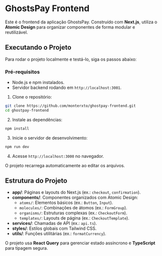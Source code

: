 # GhostsPay Frontend

Este é o frontend da aplicação GhostsPay. Construído com **Next.js**, utiliza o **Atomic Design** para organizar componentes de forma modular e reutilizável.

## Executando o Projeto

Para rodar o projeto localmente e testá-lo, siga os passos abaixo:

### Pré-requisitos
- Node.js e npm instalados.
- Servidor backend rodando em `http://localhost:3001`.

1. Clone o repositório:
```bash
git clone https://github.com/monterxto/ghostpay-frontend.git
cd ghostpay-frontend
```

2. Instale as dependências:
```bash
npm install
```

3. Inicie o servidor de desenvolvimento:
```bash
npm run dev
```

4. Acesse `http://localhost:3000` no navegador.

O projeto recarrega automaticamente ao editar os arquivos.

## Estrutura do Projeto

- **app/**: Páginas e layouts do Next.js (ex.: `checkout`, `confirmation`).
- **components/**: Componentes organizados com Atomic Design:
  - `atoms/`: Elementos básicos (ex.: `Button`, `Input`).
  - `molecules/`: Combinações de átomos (ex.: `FormGroup`).
  - `organisms/`: Estruturas complexas (ex.: `CheckoutForm`).
  - `templates/`: Layouts de página (ex.: `CheckoutTemplate`).
- **services/**: Chamadas de API (ex.: `api.ts`).
- **styles/**: Estilos globais com Tailwind CSS.
- **utils/**: Funções utilitárias (ex.: `formatCurrency`).

O projeto usa **React Query** para gerenciar estado assíncrono e **TypeScript** para tipagem segura.